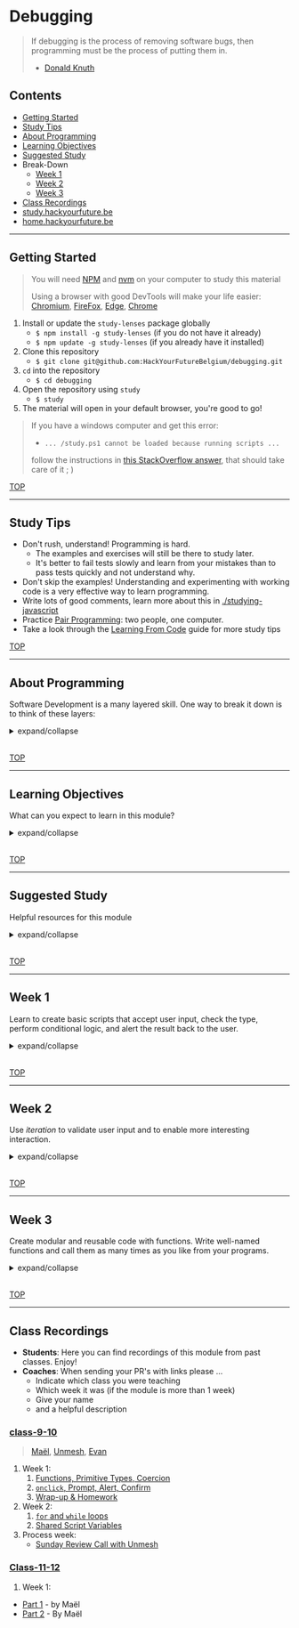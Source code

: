 # Debugging

> If debugging is the process of removing software bugs, then programming must be the process of putting them in.
> - [Donald Knuth](https://en.wikipedia.org/wiki/Donald_Knuth)

## Contents

- [Getting Started](#getting-started)
- [Study Tips](#study-tips)
- [About Programming](#about-programming)
- [Learning Objectives](#learning-objectives)
- [Suggested Study](#suggested-study)
- Break-Down
  - [Week 1](#week-1)
  - [Week 2](#week-2)
  - [Week 3](#week-3)
- [Class Recordings](#class-recordings)
- [study.hackyourfuture.be](https://study.hackyourfuture.be)
- [home.hackyourfuture.be](https://home.hackyourfuture.be/)

---

## Getting Started

> You will need [NPM](https://docs.npmjs.com/downloading-and-installing-node-js-and-npm) and [nvm](https://github.com/nvm-sh/nvm#installing-and-updating) on your computer to study this material
>
> Using a browser with good DevTools will make your life easier: [Chromium](http://www.chromium.org/getting-involved/download-chromium), [FireFox](https://www.mozilla.org/en-US/firefox/new/), [Edge](https://www.microsoft.com/edge), [Chrome](https://www.google.com/chrome/)

1. Install or update the `study-lenses` package globally
    - `$ npm install -g study-lenses` (if you do not have it already)
    - `$ npm update -g study-lenses` (if you already have it installed)
2. Clone this repository
    - `$ git clone git@github.com:HackYourFutureBelgium/debugging.git`
3. `cd` into the repository
    - `$ cd debugging`
4. Open the repository using `study`
    - `$ study`
5. The material will open in your default browser, you're good to go!

> If you have a windows computer and get this error:
>
> - `... /study.ps1 cannot be loaded because running scripts ...`
>
> follow the instructions in [this StackOverflow answer](https://stackoverflow.com/a/63424744), that should take care of it ; )

[TOP](#debugging)

---

## Study Tips

- Don't rush, understand!  Programming is hard.
  - The examples and exercises will still be there to study later.
  - It's better to fail tests slowly and learn from your mistakes than to pass tests quickly and not understand why.
- Don't skip the examples!  Understanding and experimenting with working code is a very effective way to learn programming.
- Write lots of good comments, learn more about this in [./studying-javascript](./studying-javascript)
- Practice [Pair Programming](https://study.hackyourfuture.be/collaborating/pair-programming): two people, one computer.
- Take a look through the [Learning From Code](https://study.hackyourfuture.be/learning/learning-from-code) guide for more study tips

[TOP](#debugging)

---

## About Programming

Software Development is a many layered skill. One way to break it down is to think of these layers:

<details>
<summary>expand/collapse</summary>
<br>

1. **Source Code**: _The basic literacy of programming_
    - Learning the key words (_vocabulary_) and syntax (_grammar_) for your programming language
    - Being able to read your code out loud, or write the code that someone else is describing
    - Fixing syntax errors that occur when you try to run your code
    - Writing code that does not have syntax errors, and spotting syntax errors when you do
    - > _The **Debugging** Module will focus on these skills_
2. **Machine Instructions**: _The basic mechanics of programming_
    - Understanding the life-cycle of your program
    - Understand how the computer will interpret your source code to create a running program
    - Understand what about your code matters to the computer, and what matters to people
    - Predicting which lines of code will be executed in which order
    - Predicting how each line of code will change what is stored in program memory
    - Reading error messages & callstacks to fix fix semantic errors that occur when you run your code
    - > _The **Debugging** Module will focus on these skills_
3. **Problem Solving & Algorithms**: _Breaking down large problems to be solved in small steps_
    - Understanding a coding challenge and being able to break it down in different ways
    - Determining which solution strategies are correct for which types of problems
    - Understanding how test cases are used to describe your solution strategy
    - Identifying the best language feature to use with your strategy
    - Reading test cases to understand how code is _supposed to_ behave
    - Using Test Cases to structure your solution design process (Test Driven Development)
    - Identifying and isolating mistakes in your code by reading failing test cases
    - Demonstrating your code does what you think it does by passing test cases
    - > _The **Problem Solving** Module will focus on these skills_
4. **Software Design**: _Organizing smaller pieces of code into full software solutions_
    - All in good time ;)
    - > _Every module starting with **Separation of Concerns** will focus on these skills_

</details>
<br>

[TOP](#debugging)

---

## Learning Objectives

What can you expect to learn in this module?

<details>
<summary>expand/collapse</summary>


### Programming Skills

- [Learning from Code](https://study.hackyourfuture.be/learning/learning-from-code)
  - Reading & understanding source code
  - Making small, incremental experiments
  - Copying & modifying others' code
- Tracing Program Execution
  - Stepping through code with JS Tutor, DevTools & VSC debugger
  - Tracing values manually with pencil & paper
  - Using the `debugger` statement & break points to explore your code
- Using `console.assert` for small inline tests
  - Learn to _predict_ what _will happen_ using `console.assert`
  - Instead of only _describing_ what _did happen_ using `console.log`
- Debugging:
  - Bugs are when you don't understand what your code is doing, not when your code doesn't understand what you want it to do!  The computer is always right :)
  - Identify the line(s) of code that are not doing what you expect
  - Find several other ways of writing that line
  - Replace with the one that works and that you understand best
- Errors:
  - _Syntax vs. Semantic_: Some errors happen because you wrote JavaScript that the interpreter couldn't interpret (syntax), other errors happen when you try to do something that isn't allowed (semantic).
  - _Creation vs. Execution_: Some errors are thrown before the program actually becomes a process (creation phase), others are thrown during program execution when a line of code is reached (execution phase).

### Isolating JavaScript

- Primitives Types & Strict Comparison
  - _types_: find the type of a primitive using `typeof`
  - _strict comparison_: compare the type _and_ value of two primitives using `===` & `!==`
  - _explicit coercion_: casting between primitive types
- Explicit Type Coercion
  - `Boolean`, `String`, `Number`
- Operators & Comparisons
  - `===`, `!==`
  - `isNaN` and `Number.isNaN`
  - `>`, `<`, `>=`, `<=`
  - `&&`, `||`, `??`, `!`
  - `x++`, `++x`, `x--`, `--x`
  - `+`, `*`, `/`, `-`, `%`
  - `x ? y : z`
- Variables:
  - `let` & `const`
  - Declaration, Assignment & Re-Assignment.
  - Block Scope
- Functions
  - `() => {}`:
  - Declaring vs. Calling
  - Arguments vs. Parameters
  - Return Values
  - Lexical scope
- Control Flow
  - Conditionals
  - Loops
- `prompt`, `alert`, and `confirm`
  - Validating user input
  - Providing helpful feedback

### Debugging Skills

- `console.log`
  - Printing values to understand what _did_ happen in your code
  - _Always print the **type** AND the **value**_
- `console.assert`
  - Asserting values to _predict_ what will happen in your code
  - Practice how to use all comparison operators to assert values in memory
- Stepping through code execution
  - Using debugging tools to execute your code one step at a time
  - Predict which line of code will execute next
  - Explain and understand how each line of code changes what is in memory
  - Predict what will change in memory after each step of execution
- The `debugger` statement
- Using professional JS debugging tools
  - Browser Debugger
  - VSCode Debugger
- Using learning-focused debugging tools
  - JS Tutor

### JS Program Life-Cycle:

1. _Source code_: The `.js` text file you write.  These are just instructions saved as text in your computer, not a live process (a process is an active instance of a program)!
2. _Creation Phase_: When the JavaScript interpreter first reads your instructions from the program.  At this point it will load the program into memory (thus making a process) and check for some types of errors.
3. _Execution Phase_: This is the real deal! The JavaScript interpreter will now step through your instructions _one line at a time_, updating the (process) memory according to your instructions.

### Integrating JavaScript

- Document Life-Cycle
  - `<head>`: Scripts & styles are loaded top to bottom, before the `<body>`
  - `<body>`: Everything is executed/loaded top to bottom
- Event-Driven Programming (Handling user input)
  - HTML `onclick` attribute
  - well-organized source files

</details>
<br>


[TOP](#debugging)

---

## Suggested Study

Helpful resources for this module

<details>
<summary>expand/collapse</summary>
<br>

> [study.hackyourfuture.be/javascript](https://study.hackyourfuture.be/javascript)

### compute-it.toxicode

- [the game](http://compute-it.toxicode.fr/) (_**highly** recommended_)
- [about the game](http://compute-it.toxicode.fr/about.html)

### What is JavaScript?

- [Andrew Mosh](https://www.youtube.com/watch?v=upDLs1sn7g4)
- [Code School](https://www.youtube.com/watch?v=nItSSTwBvSU)
- [MDN: First Steps](https://developer.mozilla.org/en-US/docs/Learn/JavaScript/First_steps/What_is_JavaScript)
- [javascript.info](https://javascript.info/intro)
- [Danielle Thé](https://www.youtube.com/watch?v=gT0Lh1eYk78)

### Debugging Tools

- [Errors & Debugging](https://education.launchcode.org/intro-to-professional-web-dev/chapters/errors-and-debugging/index.html)
- [Developer Console](https://javascript.info/devtools)
- [Debugging in Chrome](https://javascript.info/debugging-chrome)
  - [breakpoints](https://developers.google.com/web/tools/chrome-devtools/javascript/reference)
- [Debugging in FireFox](https://developer.mozilla.org/en-US/docs/Tools/Debugger)
- [pythontutor.com](http://pythontutor.com/) -> [JS Tutor](http://pythontutor.com/javascript.html)

### Examples and Exercises

There are 5 directories of examples & exercises in this repo. Each directory has a bunch of chapters that should be studied in order (ie. `/1-isolate/01-variables` before `/1-isolate/02-value-swaps`).  However you can study the main directories at the same time, for example `/2-interact/01-prompt-alert-confirm` builds on top of only the first few chapters in `/1-isolate`.

Many of these exercises will come with a solution, for example:  `exercise.js` & `exercise.re.js`. The `.re.` stands for _**reverse engineering**_, the practice of rebuilding a program by studying it's behavior (user experience) without reading the source code. Your aren't expected to write the same code as the solution, there are many right answers!  When you open one of these `.re.` files from the table of contents, their code will be minified and unreadable. Instead of reading the code you should run the script and examine the flowchart to understand how your solution should behave.

- **[./1-isolate](./1-isolate)**: Practice the foundations of JavaScript in isolation. Learn to step through and predict your program's execution using the _debugger_ and _JS Tutor_. These examples and exercises have no user input and have no HTML/CSS.
- **[./2-interact](./2-interact)**: Learn to work with _primitive types_ and _control flow_ by writing interactive scripts. Code in this folder uses `prompt`, `alert`, and `confirm` for handling user interactions, but still have no user interface (HTML/CSS).
- **[./3-integrate](./3-integrate)**: Learn how to write your JavaScript in an HTML file using `<script>` tags.  Add `on_something_` attributes to your DOM elements so users can trigger your scripts by taking different actions.
- **[./4-separate](./4-separate)**: Bring it all together! Learn to write full projects using HTML, CSS & JS stored in separate files.  You will learn to organize your code into a folder structure and to load your scripts using the `<script src="./folder/file.js">` syntax
- **[./errors](./errors)**: JavaScript errors - get over the initial fear by learning to identify errors in your code. Then learn how to pause on errors in the debugger, to read callstack messages, to throw your own Errors and to handle errors with `try`/`catch`.
- **[./parsons](./parsons)**: A collection of Parsons Problems to practice constructing solutions without the headache of syntax errors and needing to remember each and every JS keyword.  Careful, there will be extra lines of code!

### More Examples and Exercises

- [debuggercises](https://github.com/hackyourfuturebelgium/debuggercises)
- [using-user-input](https://github.com/HackYourFutureBelgium/using-user-input)

### Regular Expressions

You can get by without them, but when you need them they'll save your life.

- Interactives
  - [regex.guide](https://regex.guide/): learn to build regular expressions one question at a time
  - [regexer.com](https://regexr.com/): realtime regex with a visual breakdown of your regular expression
  - [Regex Crossword](https://regexcrossword.com/): games to learn regular expressions
- References
  - [The Coding Train](https://shiffman.net/a2z/regex/)
  - [javascript.info](https://javascript.info/regular-expressions)
  - [FreeCodeCamp](https://www.youtube.com/watch?v=909NfO1St0A)
  - [MDN](https://developer.mozilla.org/en-US/docs/Web/JavaScript/Guide/Regular_Expressions)


</details>
<br>

[TOP](#debugging)

---

## Week 1

Learn to create basic scripts that accept user input, check the type, perform conditional logic, and alert the result back to the user.

<details>
<summary>expand/collapse</summary>
<br>

### Before Class

#### Software Installations

You __*must*__ have these softwares installed for class on Sunday

- [NPM](https://docs.npmjs.com/downloading-and-installing-node-js-and-npm)
- [Node.js](https://nodejs.org/en/download/)
- the `study` CLI tool: `$ npm install -g study-lenses`

#### Coding Prep

You don't need to understand this material perfectly, it's just important you aren't seeing it for the first time in class on Sunday.

- Read through [./studying-javascript](./studying-javascript?hyf)
- Spend ~30 minutes playing [compute-it.toxicode](http://compute-it.toxicode.fr/)
- [./1-isolate](./1-isolate?hyf) (examples only)
  - 1: Variables
  - 3: Primitive Types
  - 4: Comparing and Asserting
  - 5: Explicit Coercion
  - 7: Block Scope
- [./2-interact](./2-interact?hyf) (examples only)
  - 1: Prompt, Alert, Confirm
  - 2: Validating User Input

### During Class

Write scripts that check and coerce the type of user input.

#### Before Break

Your coach will present the examples for the following chapters of `./1-isolate`, then you will break into small groups and work on the exercises

- [./1-isolate](./1-isolate?hyf)
  - 4: Comparing and Asserting
  - 5: Explicit coercion
    - `Boolean(x)` is truthiness!
    - Will not cover `about-nan`, that's for home study
  - 8: Conditionals

#### After Break

These exercises each have a solution, for example:  `exercise.js` & `exercise.re.js`. The `.re.` stands for _**reverse engineering**_, the practice of rebuilding a program by studying it's behavior (user experience) without reading the source code. Your aren't expected to write the same code as the solution, there are many right answers!  When you open one of these `.re.` files from the table of contents, their code will be minified and unreadable. Instead of reading the code you should run the script and examine the flowchart to understand how your solution (in the file without `.re.`) should behave.

- [./1-isolate/05-explicit-coercion](./1-isolate/05-explicit-coercion?hyf) `Number`
- [./2-interact/02-user-flow](./2-interact/02-user-flow?hyf)

### After Class

No project this week!

Continue working on your portfolio from the UX/UI module and have as many group study sessions as possible. It's important that you start out comfortable and confident in these first weeks of JS.

</details>
<br>

[TOP](#debugging)

---

## Week 2

Use _iteration_ to validate user input and to enable more interesting interaction.

<details>
<summary>expand/collapse</summary>
<br>

### Before Class

The topics for this Sunday will be `while` loops, `for` loops, and a little bit of String manipulation.  Below are a few resources to get you started but don't stop here. Take a look through the resources in [study.hackyourfuture.be](https://study.hackyourfuture.be/javascript/) to find the links that help you the most.  Got a suggestion for this list? send a PR!

- Loops
  - [javascript.info](https://javascript.info/while-for)
  - [Mosh](https://www.youtube.com/watch?v=s9wW2PpJsmQ) (for)
- Strings
  - [javascript.info](https://javascript.info/string) (through "changing the case")
  - [launchcode.org](https://education.launchcode.org/intro-to-professional-web-dev/chapters/strings/index.html)
- [./1-isolate](./1-isolate?hyf) (examples only)
  - Comparisons
  - While Loops
  - Break & Continue
  - Increment & Decrement
  - For Loops

### During Class

#### Before Break

- Isolate
  - `while` Loops
  - `break` & `continue`
- Interact
  - Input/Output Loops

#### After Break

- Isolate
  - `for` loops
- Interact
  - `for`/`of` strings
  - Iterating user input

### After Class

> Group Project, 2 weeks

This is the beginning of a two-week project. Each group will plan and build their own JS Study Guide using this [starter repository](https://github.com/HackYourFutureBelgium/js-study-guide). The project will be written using only HTML & CSS. You will need to write some JavaScript for this project, but all the code you write will be examples and exercises like in this _Debugging_ repository.  You are not expected to use JavaScript for DOM Manipulation, or any other type of interactivity.

To help you build an interactive study guide, the repository comes with a custom HTML element `<js-snippet src='./path/to/file.js'>`. Using this component you will be able to embed interactive code snippets much like the `study-lenses` exercises.

It's time for some UX & UI! Take your time in the first week to plan and design your study guide for the best study experience possible. Your study guide can include anything you think will be helpful:

- Explanations
- Diagrams
- Links
- Code Snippets
- [Embedded Videos](https://developer.mozilla.org/en-US/docs/Learn/JavaScript/Client-side_web_APIs/Video_and_audio_APIs)
- ... Anything goes!

#### Checklist

```markdown
- [ ] [repo](https://github.com/_/_) (with a complete README)
- [ ] [live demo](https://_.github.io/_)
- [ ] [backlog](https://github.com/_/_/tree/master/planning/backlog.md)
- [ ] [Figma planning document](_)
- [ ] [development strategy](https://github.com/_/_/tree/master/planning/development-strategy.md)
- [ ] [project board](https://github.com/_/_/projects/_)
- [ ] [one branch per step](https://github.com/_/_/branches)
- [ ] [one closed PR per step](https://github.com/_/_/pulls)
```

</details>
<br>

[TOP](#debugging)

---

## Week 3

Create modular and reusable code with functions. Write well-named functions and call them as many times as you like from your programs.

<details>
<summary>expand/collapse</summary>
<br>

### Before Class

### During Class

#### Before Break

#### After Break

### After Class

Keep working on your JS Study Guide! By the end of this week your group should have a working site covering at least 3 challenging topis in JavaScript.

</details>
<br>

[TOP](#debugging)

---

## Class Recordings

- **Students**: Here you can find recordings of this module from past classes.  Enjoy!
- **Coaches**: When sending your PR's with links please ...
  - Indicate which class you were teaching
  - Which week it was (if the module is more than 1 week)
  - Give your name
  - and a helpful description

### [class-9-10](https://github.com/hackyourfuturebelgium/class-9-10)

> [Maël](https://github.com/maeligg), [Unmesh](https://github.com/unmeshvrije), [Evan](https://github.com/colevandersWands)

1. Week 1:
   1. [Functions, Primitive Types, Coercion](https://vimeo.com/428979153)
   2. [`onclick`, Prompt, Alert, Confirm](https://vimeo.com/428982613)
   3. [Wrap-up & Homework](https://vimeo.com/428992050)
2. Week 2:
   1. [`for` and `while` loops](https://vimeo.com/431703195)
   2. [Shared Script Variables](https://vimeo.com/431703540)
3. Process week:
   - [Sunday Review Call with Unmesh](https://vimeo.com/433635577)

### [Class-11-12](https://github.com/hackyourfuturebelgium/class-11-12)

1. Week 1:
  - [Part 1](https://vimeo.com/472213092) - by Maël
  - [Part 2](https://vimeo.com/472190972) - By Maël
